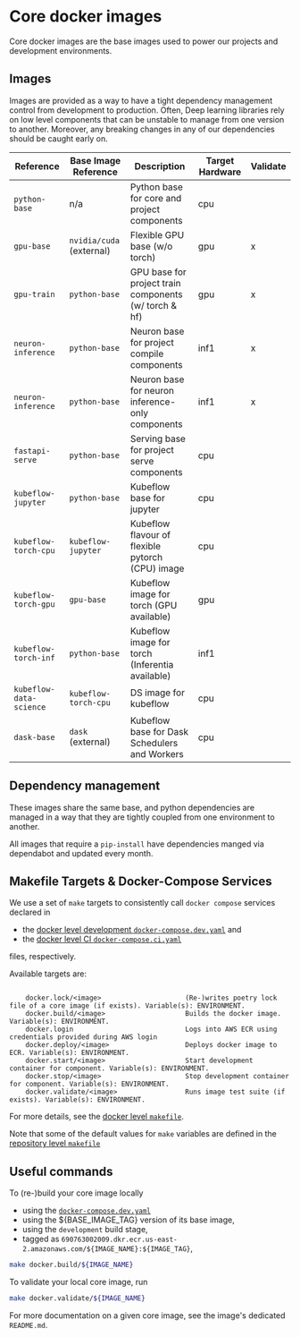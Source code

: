 # Core docker images

Core docker images are the base images used to power our projects and development environments.

## Images

Images are provided as a way to have a tight dependency management control from development to
production. Often, Deep learning libraries rely on low level components that can be unstable to
manage from one version to another. Moreover, any breaking changes in any of our dependencies
should be caught early on.


| Reference                | Base Image Reference        | Description                                            | Target Hardware | Validate |
| ------------------------ | ----------------------------| ------------------------------------------------------ | --------------- | -------- |
| `python-base`            | n/a                         | Python base for core and project components            | cpu             |          |
| `gpu-base`               | `nvidia/cuda` (external)    | Flexible GPU base (w/o torch)                          | gpu             |     x    |
| `gpu-train`              | `python-base`               | GPU base for project train components (w/ torch & hf)  | gpu             |     x    |
| `neuron-inference`         | `python-base`               | Neuron base for project compile components             | inf1            |     x    |
| `neuron-inference`       | `python-base`               | Neuron base for neuron inference-only components       | inf1            |     x    |
| `fastapi-serve`          | `python-base`               | Serving base for project serve components              | cpu             |          |
| `kubeflow-jupyter`       | `python-base`               | Kubeflow base for jupyter                              | cpu             |          |
| `kubeflow-torch-cpu`     | `kubeflow-jupyter`          | Kubeflow flavour of flexible pytorch (CPU) image       | cpu             |          |
| `kubeflow-torch-gpu`     | `gpu-base`                  | Kubeflow image for torch (GPU available)               | gpu             |          |
| `kubeflow-torch-inf`     | `python-base`               | Kubeflow image for torch (Inferentia available)        | inf1            |          |
| `kubeflow-data-science`  | `kubeflow-torch-cpu`        | DS image for kubeflow                                  | cpu             |          |
| `dask-base`              | `dask` (external)           | Kubeflow base for Dask Schedulers and Workers          | cpu             |          |

## Dependency management

These images share the same base, and python dependencies are managed in a way that they are tightly
 coupled from one environment to another.

All images that require a `pip-install` have dependencies manged via dependabot and updated every
month.


## Makefile Targets & Docker-Compose Services

We use a set of `make` targets to consistently call `docker compose` services declared in
- the [docker level development `docker-compose.dev.yaml`](./docker-compose.dev.yaml) and
- the [docker level CI `docker-compose.ci.yaml`](./docker-compose.ci.yaml)

files, respectively.

Available targets are:

```text

    docker.lock/<image>                     (Re-)writes poetry lock file of a core image (if exists). Variable(s): ENVIRONMENT.
    docker.build/<image>                    Builds the docker image. Variable(s): ENVIRONMENT.
    docker.login                            Logs into AWS ECR using credentials provided during AWS login
    docker.deploy/<image>                   Deploys docker image to ECR. Variable(s): ENVIRONMENT.
    docker.start/<image>                    Start development container for component. Variable(s): ENVIRONMENT.
    docker.stop/<image>                     Stop development container for component. Variable(s): ENVIRONMENT.
    docker.validate/<image>                 Runs image test suite (if exists). Variable(s): ENVIRONMENT.

```

For more details, see the [docker level `makefile`](./makefile.mk).

Note that some of the default values for `make` variables are defined in the
[repository level `makefile`](../Makefile)

## Useful commands

To (re-)build your core image locally

- using the [`docker-compose.dev.yaml`](./docker-compose.dev.yaml)
- using the ${BASE_IMAGE_TAG} version of its base image,
- using the `development` build stage,
- tagged as `690763002009.dkr.ecr.us-east-2.amazonaws.com/${IMAGE_NAME}:${IMAGE_TAG}`,

```bash
make docker.build/${IMAGE_NAME}
```

To validate your local core image, run

```bash
make docker.validate/${IMAGE_NAME}
```

For more documentation on a given core image, see the image's dedicated `README.md`.
